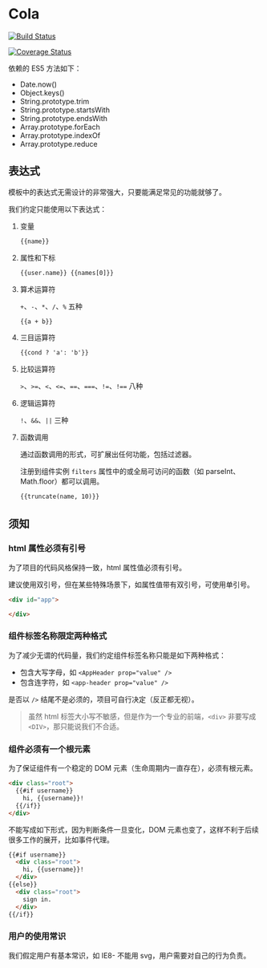# Cola

[![Build Status](https://travis-ci.org/musicode/cola.svg?branch=master)](https://travis-ci.org/musicode/cola)

[![Coverage Status](https://coveralls.io/repos/github/musicode/cola/badge.svg)](https://coveralls.io/github/musicode/cola)

依赖的 ES5 方法如下：

* Date.now()
* Object.keys()
* String.prototype.trim
* String.prototype.startsWith
* String.prototype.endsWith
* Array.prototype.forEach
* Array.prototype.indexOf
* Array.prototype.reduce

## 表达式

模板中的表达式无需设计的非常强大，只要能满足常见的功能就够了。

我们约定只能使用以下表达式：

1. 变量

    ```html
    {{name}}
    ```

2. 属性和下标

    ```html
    {{user.name}} {{names[0]}}
    ```

3. 算术运算符

    `+`、`-`、`*`、`/`、`%` 五种

    ```html
    {{a + b}}
    ```

4. 三目运算符

    ```html
    {{cond ? 'a': 'b'}}
    ```

5. 比较运算符

    `>`、`>=`、`<`、`<=`、`==`、`===`、`!=`、`!==` 八种

6. 逻辑运算符

    `!`、`&&`、`||` 三种

7. 函数调用

    通过函数调用的形式，可扩展出任何功能，包括过滤器。

    注册到组件实例 `filters` 属性中的或全局可访问的函数（如 parseInt、Math.floor）都可以调用。

    ```html
    {{truncate(name, 10)}}
    ```

## 须知

### html 属性必须有引号

为了项目的代码风格保持一致，html 属性值必须有引号。

建议使用双引号，但在某些特殊场景下，如属性值带有双引号，可使用单引号。

```html
<div id="app">

</div>
```

### 组件标签名称限定两种格式

为了减少无谓的代码量，我们约定组件标签名称只能是如下两种格式：

* 包含大写字母，如 `<AppHeader prop="value" />`
* 包含连字符，如 `<app-header prop="value" />`

是否以 `/>` 结尾不是必须的，项目可自行决定（反正都无视）。

> 虽然 html 标签大小写不敏感，但是作为一个专业的前端，`<div>` 非要写成 `<DIV>`，那只能说我们不合适。

### 组件必须有一个根元素

为了保证组件有一个稳定的 DOM 元素（生命周期内一直存在），必须有根元素。

```html
<div class="root">
  {{#if username}}
    hi, {{username}}!
  {{/if}}
</div>
```

不能写成如下形式，因为判断条件一旦变化，DOM 元素也变了，这样不利于后续很多工作的展开，比如事件代理。

```html
{{#if username}}
  <div class="root">
    hi, {{username}}!
  </div>
{{else}}
  <div class="root">
    sign in.
  </div>
{{/if}}
```

### 用户的使用常识

我们假定用户有基本常识，如 IE8- 不能用 svg，用户需要对自己的行为负责。
